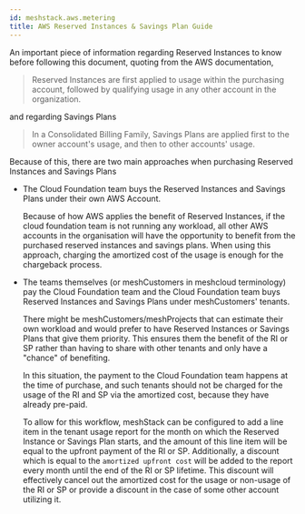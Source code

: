 ```yaml
---
id: meshstack.aws.metering
title: AWS Reserved Instances & Savings Plan Guide
---
```


An important piece of information regarding Reserved Instances to know before following this document, quoting from the AWS documentation,

> Reserved Instances are first applied to usage within the purchasing account, followed by qualifying usage in any other account in the organization.

and regarding Savings Plans 

> In a Consolidated Billing Family, Savings Plans are applied first to the owner account's usage, and then to other accounts' usage. 

Because of this, there are two main approaches when purchasing Reserved Instances and Savings Plans

* The Cloud Foundation team buys the Reserved Instances and Savings Plans under their own AWS Account.

    Because of how AWS applies the benefit of Reserved Instances, if the cloud foundation team is not running any workload, all other AWS accounts in the organisation will have the opportunity to benefit from the purchased reserved instances and savings plans. When using this approach, charging the amortized cost of the usage is enough for the chargeback process.

* The teams themselves (or meshCustomers in meshcloud terminology) pay the Cloud Foundation team and the Cloud Foundation team buys Reserved Instances and Savings Plans under meshCustomers' tenants.

    There might be meshCustomers/meshProjects that can estimate their own workload and would prefer to have Reserved Instances or Savings Plans that give them priority. This ensures them the benefit of the RI or SP rather than having to share with other tenants and only have a "chance" of benefiting.
    
    In this situation, the payment to the Cloud Foundation team happens at the time of purchase, and such tenants should not be charged for the usage of the RI and SP via the amortized cost, because they have already pre-paid.
    
    To allow for this workflow, meshStack can be configured to add a line item in the tenant usage report for the month on which the Reserved Instance or Savings Plan starts, and the amount of this line item will be equal to the upfront payment of the RI or SP. Additionally, a discount which is equal to the `amortized upfront cost` will be added to the report every month until the end of the RI or SP lifetime. This discount will effectively cancel out the amortized cost for the usage or non-usage of the RI or SP or provide a discount in the case of some other account utilizing it.

